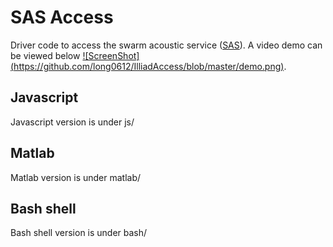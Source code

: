 SAS Access
============

Driver code to access the swarm acoustic service ([SAS](https://acoustic.ifp.illinois.edu)). A video demo
can be viewed below [![ScreenShot] (https://github.com/long0612/IlliadAccess/blob/master/demo.png)](http://vimeo.com/104966491).

## Javascript
Javascript version is under js/

## Matlab
Matlab version is under matlab/

## Bash shell
Bash shell version is under bash/

